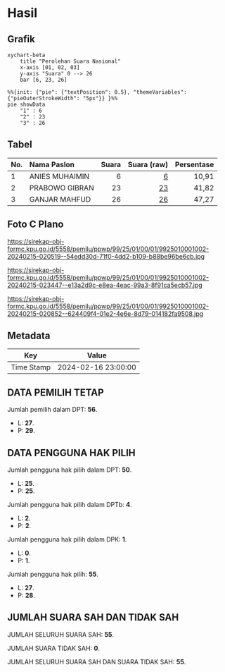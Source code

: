 # Hasil

## Grafik

```mermaid
xychart-beta
    title "Perolehan Suara Nasional"
    x-axis [01, 02, 03]
    y-axis "Suara" 0 --> 26
    bar [6, 23, 26]
```

```mermaid
%%{init: {"pie": {"textPosition": 0.5}, "themeVariables": {"pieOuterStrokeWidth": "5px"}} }%%
pie showData
    "1" : 6
    "2" : 23
    "3" : 26
```

## Tabel

| No. | Nama Paslon    | Suara | Suara (raw) | Persentase |
|:--- |:-------------- | -----:| -----------:| ----------:|
| 1   | ANIES MUHAIMIN | 6     | [6][p-1]    | 10,91      |
| 2   | PRABOWO GIBRAN | 23    | [23][p-2]   | 41,82      |
| 3   | GANJAR MAHFUD  | 26    | [26][p-3]   | 47,27      |


[p-1]: https://github.com/gigit-pemilu/pemilu-2024/blob/main/pilpres/hitung-suara/sub/99-luar-negeri/sub/25-buenos-aires-argentina/sub/01-buenos-aires-argentina/sub/0001-buenos-aires-argentina/sub/002-tps-001/sub/paslon-1.txt
[p-2]: https://github.com/gigit-pemilu/pemilu-2024/blob/main/pilpres/hitung-suara/sub/99-luar-negeri/sub/25-buenos-aires-argentina/sub/01-buenos-aires-argentina/sub/0001-buenos-aires-argentina/sub/002-tps-001/sub/paslon-2.txt
[p-3]: https://github.com/gigit-pemilu/pemilu-2024/blob/main/pilpres/hitung-suara/sub/99-luar-negeri/sub/25-buenos-aires-argentina/sub/01-buenos-aires-argentina/sub/0001-buenos-aires-argentina/sub/002-tps-001/sub/paslon-3.txt

## Foto C Plano

https://sirekap-obj-formc.kpu.go.id/5558/pemilu/ppwp/99/25/01/00/01/9925010001002-20240215-020519--54edd30d-71f0-4dd2-b109-b88be96be6cb.jpg

https://sirekap-obj-formc.kpu.go.id/5558/pemilu/ppwp/99/25/01/00/01/9925010001002-20240215-023447--e13a2d9c-e8ea-4eac-99a3-8f91ca5ecb57.jpg

https://sirekap-obj-formc.kpu.go.id/5558/pemilu/ppwp/99/25/01/00/01/9925010001002-20240215-020852--624409f4-01e2-4e6e-8d79-014182fa9508.jpg


## Metadata

| Key        | Value               |
| ---------- | ------------------- |
| Time Stamp | 2024-02-16 23:00:00 |


## DATA PEMILIH TETAP

Jumlah pemilih dalam DPT: **56**.
 * L: **27**.
 * P: **29**.

## DATA PENGGUNA HAK PILIH

Jumlah pengguna hak pilih dalam DPT: **50**.
 * L: **25**.
 * P: **25**.

Jumlah pengguna hak pilih dalam DPTb: **4**.
 * L: **2**.
 * P: **2**.

Jumlah pengguna hak pilih dalam DPK: **1**.
 * L: **0**.
 * P: **1**.

Jumlah pengguna hak pilih: **55**.
 * L: **27**.
 * P: **28**.

## JUMLAH SUARA SAH DAN TIDAK SAH

JUMLAH SELURUH SUARA SAH: **55**.

JUMLAH SUARA TIDAK SAH: **0**.

JUMLAH SELURUH SUARA SAH DAN SUARA TIDAK SAH: **55**.


